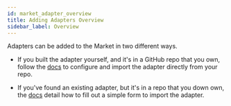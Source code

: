 ```yaml
---
id: market_adapter_overview
title: Adding Adapters Overview
sidebar_label: Overview
---
```


Adapters can be added to the Market in two different ways. 

- If you built the adapter yourself, and it's in a GitHub repo that you own, follow the [docs](https://docs.linkpool.io/docs/market_adapter_listing_owner) to configure and import the adapter directly from your repo.

- If you've found an existing adapter, but it's in a repo that you down own, the [docs](https://docs.linkpool.io/docs/market_adapter_listing_open_adapter) detail how to fill out a simple form to import the adapter.